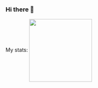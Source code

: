 ### Hi there 👋
My stats:
<img align="center" height="170" src="https://github-readme-stats-sigma-five.vercel.app/api/top-langs/?username=esakkinathan&layout=compact&langs_count=16&theme=dracula"/>
<!--
**Esakkinathan/esakkinathan** is a ✨ _special_ ✨ repository because its `README.md` (this file) appears on your GitHub profile.

Here are some ideas to get you started:

- 🔭 I’m currently working on ...
- 🌱 I’m currently learning ...
- 👯 I’m looking to collaborate on ...
- 🤔 I’m looking for help with ...
- 💬 Ask me about ...
- 📫 How to reach me: ...
- 😄 Pronouns: ...
- ⚡ Fun fact: ...
-->
